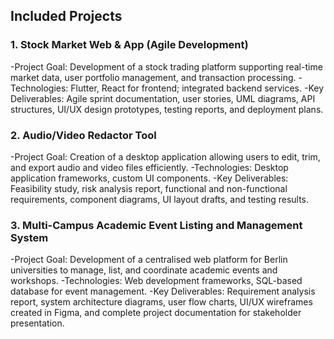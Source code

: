 ## Included Projects

### 1. Stock Market Web & App (Agile Development)
-Project Goal: Development of a stock trading platform supporting real-time market data, user portfolio management, and transaction processing.
-Technologies: Flutter, React for frontend; integrated backend services.
-Key Deliverables: Agile sprint documentation, user stories, UML diagrams, API structures, UI/UX design prototypes, testing reports, and deployment plans.

### 2. Audio/Video Redactor Tool
-Project Goal: Creation of a desktop application allowing users to edit, trim, and export audio and video files efficiently.
-Technologies: Desktop application frameworks, custom UI components.
-Key Deliverables: Feasibility study, risk analysis report, functional and non-functional requirements, component diagrams, UI layout drafts, and testing results.

### 3. Multi-Campus Academic Event Listing and Management System
-Project Goal: Development of a centralised web platform for Berlin universities to manage, list, and coordinate academic events and workshops.
-Technologies: Web development frameworks, SQL-based database for event management.
-Key Deliverables: Requirement analysis report, system architecture diagrams, user flow charts, UI/UX wireframes created in Figma, and complete project documentation for stakeholder presentation.



